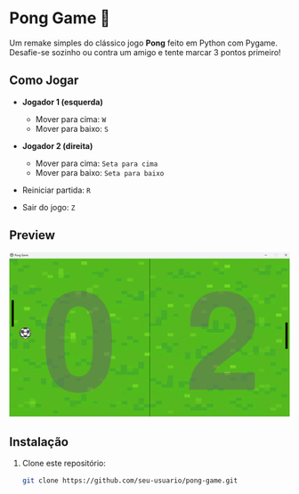 # Pong Game 🏓

Um remake simples do clássico jogo **Pong** feito em Python com Pygame.  
Desafie-se sozinho ou contra um amigo e tente marcar 3 pontos primeiro!

## Como Jogar

- **Jogador 1 (esquerda)**
  - Mover para cima: `W`
  - Mover para baixo: `S`

- **Jogador 2 (direita)**
  - Mover para cima: `Seta para cima`
  - Mover para baixo: `Seta para baixo`

- Reiniciar partida: `R`
- Sair do jogo: `Z`

## Preview
![Tela Jogo](imagens/print_jogo.png)

## Instalação

1. Clone este repositório:  
   ```bash
   git clone https://github.com/seu-usuario/pong-game.git
